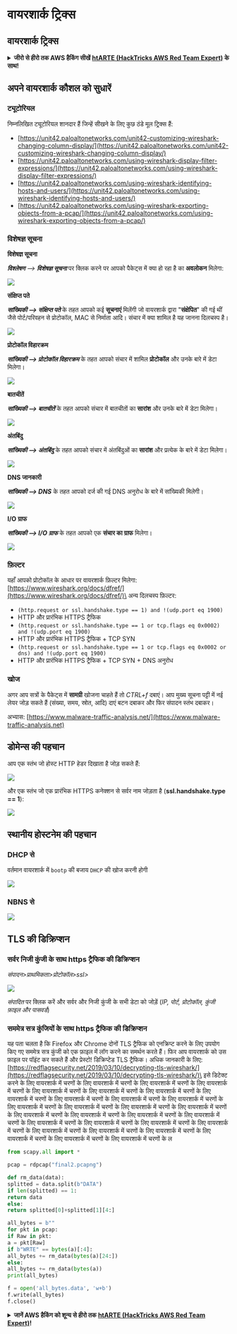 # वायरशार्क ट्रिक्स

## वायरशार्क ट्रिक्स

<details>

<summary><strong>जीरो से हीरो तक AWS हैकिंग सीखें</strong> <a href="https://training.hacktricks.xyz/courses/arte"><strong>htARTE (HackTricks AWS Red Team Expert)</strong></a><strong> के साथ!</strong></summary>

HackTricks का समर्थन करने के अन्य तरीके:

* अगर आप अपनी कंपनी की विज्ञापनित करना चाहते हैं **HackTricks** में या **HackTricks** को **PDF** में डाउनलोड करना चाहते हैं तो [**सब्सक्रिप्शन प्लान्स**](https://github.com/sponsors/carlospolop) देखें!
* [**आधिकारिक PEASS & HackTricks स्वैग**](https://peass.creator-spring.com) प्राप्त करें
* हमारे विशेष [**NFTs**](https://opensea.io/collection/the-peass-family) कलेक्शन **The PEASS Family** की खोज करें
* **शामिल हों** 💬 [**डिस्कॉर्ड समूह**](https://discord.gg/hRep4RUj7f) या [**टेलीग्राम समूह**](https://t.me/peass) या हमें **ट्विटर** 🐦 [**@hacktricks_live**](https://twitter.com/hacktricks_live)** पर फॉलो** करें।
* **हैकिंग ट्रिक्स साझा करें** द्वारा PRs सबमिट करके [**HackTricks**](https://github.com/carlospolop/hacktricks) और [**HackTricks Cloud**](https://github.com/carlospolop/hacktricks-cloud) github repos में।

</details>

## अपने वायरशार्क कौशल को सुधारें

### ट्यूटोरियल

निम्नलिखित ट्यूटोरियल शानदार हैं जिन्हें सीखने के लिए कुछ ठंडे मूल ट्रिक्स हैं:

* [https://unit42.paloaltonetworks.com/unit42-customizing-wireshark-changing-column-display/](https://unit42.paloaltonetworks.com/unit42-customizing-wireshark-changing-column-display/)
* [https://unit42.paloaltonetworks.com/using-wireshark-display-filter-expressions/](https://unit42.paloaltonetworks.com/using-wireshark-display-filter-expressions/)
* [https://unit42.paloaltonetworks.com/using-wireshark-identifying-hosts-and-users/](https://unit42.paloaltonetworks.com/using-wireshark-identifying-hosts-and-users/)
* [https://unit42.paloaltonetworks.com/using-wireshark-exporting-objects-from-a-pcap/](https://unit42.paloaltonetworks.com/using-wireshark-exporting-objects-from-a-pcap/)

### विशेषज्ञ सूचना

**विशेषज्ञ सूचना**

_**विश्लेषण** --> **विशेषज्ञ सूचना**_ पर क्लिक करने पर आपको पैकेट्स में क्या हो रहा है का **अवलोकन** मिलेगा:

![](<../../../.gitbook/assets/image (570).png>)

**संक्षिप्त पते**

_**सांख्यिकी --> संक्षिप्त पते**_ के तहत आपको कई **सूचनाएं** मिलेंगी जो वायरशार्क द्वारा "**संक्षेपित**" की गई थीं जैसे पोर्ट/परिवहन से प्रोटोकॉल, MAC से निर्माता आदि। संचार में क्या शामिल है यह जानना दिलचस्प है।

![](<../../../.gitbook/assets/image (571).png>)

**प्रोटोकॉल विहारक्रम**

_**सांख्यिकी --> प्रोटोकॉल विहारक्रम**_ के तहत आपको संचार में शामिल **प्रोटोकॉल** और उनके बारे में डेटा मिलेगा।

![](<../../../.gitbook/assets/image (572).png>)

**बातचीतें**

_**सांख्यिकी --> बातचीतें**_ के तहत आपको संचार में बातचीतों का **सारांश** और उनके बारे में डेटा मिलेगा।

![](<../../../.gitbook/assets/image (573).png>)

**अंतबिंदु**

_**सांख्यिकी --> अंतबिंदु**_ के तहत आपको संचार में अंतबिंदुओं का **सारांश** और प्रत्येक के बारे में डेटा मिलेगा।

![](<../../../.gitbook/assets/image (575).png>)

**DNS जानकारी**

_**सांख्यिकी --> DNS**_ के तहत आपको दर्ज की गई DNS अनुरोध के बारे में सांख्यिकी मिलेगी।

![](<../../../.gitbook/assets/image (577).png>)

**I/O ग्राफ**

_**सांख्यिकी --> I/O ग्राफ**_ के तहत आपको एक **संचार का ग्राफ** मिलेगा।

![](<../../../.gitbook/assets/image (574).png>)

### फ़िल्टर

यहाँ आपको प्रोटोकॉल के आधार पर वायरशार्क फ़िल्टर मिलेगा: [https://www.wireshark.org/docs/dfref/](https://www.wireshark.org/docs/dfref/)\
अन्य दिलचस्प फ़िल्टर:

* `(http.request or ssl.handshake.type == 1) and !(udp.port eq 1900)`
* HTTP और प्रारंभिक HTTPS ट्रैफिक
* `(http.request or ssl.handshake.type == 1 or tcp.flags eq 0x0002) and !(udp.port eq 1900)`
* HTTP और प्रारंभिक HTTPS ट्रैफिक + TCP SYN
* `(http.request or ssl.handshake.type == 1 or tcp.flags eq 0x0002 or dns) and !(udp.port eq 1900)`
* HTTP और प्रारंभिक HTTPS ट्रैफिक + TCP SYN + DNS अनुरोध

### खोज

अगर आप सत्रों के पैकेट्स में **सामग्री** खोजना चाहते हैं तो _CTRL+f_ दबाएं। आप मुख्य सूचना पट्टी में नई लेयर जोड़ सकते हैं (संख्या, समय, स्रोत, आदि) दाएं बटन दबाकर और फिर संपादन स्तंभ दबाकर।

अभ्यास: [https://www.malware-traffic-analysis.net/](https://www.malware-traffic-analysis.net)

## डोमेन्स की पहचान

आप एक स्तंभ जो होस्ट HTTP हेडर दिखाता है जोड़ सकते हैं:

![](<../../../.gitbook/assets/image (403).png>)

और एक स्तंभ जो एक प्रारंभिक HTTPS कनेक्शन से सर्वर नाम जोड़ता है (**ssl.handshake.type == 1**):

![](<../../../.gitbook/assets/image (408) (1).png>)

## स्थानीय होस्टनेम की पहचान

### DHCP से

वर्तमान वायरशार्क में `bootp` की बजाय `DHCP` की खोज करनी होगी

![](<../../../.gitbook/assets/image (404).png>)

### NBNS से

![](<../../../.gitbook/assets/image (405).png>)

## TLS की डिक्रिप्शन

### सर्वर निजी कुंजी के साथ https ट्रैफिक की डिक्रिप्शन

_संपादन>प्राथमिकता>प्रोटोकॉल>ssl>_

![](<../../../.gitbook/assets/image (98).png>)

_संपादित_ पर क्लिक करें और सर्वर और निजी कुंजी के सभी डेटा को जोड़ें (_IP, पोर्ट, प्रोटोकॉल, कुंजी फ़ाइल और पासवर्ड_)

### सममेत्र सत्र कुंजियों के साथ https ट्रैफिक की डिक्रिप्शन

यह पता चलता है कि Firefox और Chrome दोनों TLS ट्रैफिक को एनक्रिप्ट करने के लिए उपयोग किए गए सममेत्र सत्र कुंजी को एक फ़ाइल में लॉग करने का समर्थन करते हैं। फिर आप वायरशार्क को उस फ़ाइल पर पॉइंट कर सकते हैं और प्रेस्टो! डिक्रिप्टेड TLS ट्रैफिक। अधिक जानकारी के लिए: [https://redflagsecurity.net/2019/03/10/decrypting-tls-wireshark/](https://redflagsecurity.net/2019/03/10/decrypting-tls-wireshark/)\
इसे डिटेक्ट करने के लिए वायरशार्क में चरणों के लिए वायरशार्क में चरणों के लिए वायरशार्क में चरणों के लिए वायरशार्क में चरणों के लिए वायरशार्क में चरणों के लिए वायरशार्क में चरणों के लिए वायरशार्क में चरणों के लिए वायरशार्क में चरणों के लिए वायरशार्क में चरणों के लिए वायरशार्क में चरणों के लिए वायरशार्क में चरणों के लिए वायरशार्क में चरणों के लिए वायरशार्क में चरणों के लिए वायरशार्क में चरणों के लिए वायरशार्क में चरणों के लिए वायरशार्क में चरणों के लिए वायरशार्क में चरणों के लिए वायरशार्क में चरणों के लिए वायरशार्क में चरणों के लिए वायरशार्क में चरणों के लिए वायरशार्क में चरणों के लिए वायरशार्क में चरणों के लिए वायरशार्क में चरणों के लिए वायरशार्क में चरणों के लिए वायरशार्क में चरणों के लिए वायरशार्क में चरणों के लिए वायरशार्क में चरणों के लिए वायरशार्क में चरणों के लिए वायरशार्क में चरणों के ल
```python
from scapy.all import *

pcap = rdpcap("final2.pcapng")

def rm_data(data):
splitted = data.split(b"DATA")
if len(splitted) == 1:
return data
else:
return splitted[0]+splitted[1][4:]

all_bytes = b""
for pkt in pcap:
if Raw in pkt:
a = pkt[Raw]
if b"WRTE" == bytes(a)[:4]:
all_bytes += rm_data(bytes(a)[24:])
else:
all_bytes += rm_data(bytes(a))
print(all_bytes)

f = open('all_bytes.data', 'w+b')
f.write(all_bytes)
f.close()
```
<details>

<summary><strong>जानें AWS हैकिंग को शून्य से हीरो तक</strong> <a href="https://training.hacktricks.xyz/courses/arte"><strong>htARTE (HackTricks AWS Red Team Expert)</strong></a><strong>!</strong></summary>

दूसरे तरीके HackTricks का समर्थन करने के लिए:

* अगर आप अपनी **कंपनी का विज्ञापन HackTricks में देखना चाहते हैं** या **HackTricks को PDF में डाउनलोड करना चाहते हैं** तो [**सब्सक्रिप्शन प्लान्स**](https://github.com/sponsors/carlospolop) देखें!
* [**आधिकारिक PEASS & HackTricks स्वैग**](https://peass.creator-spring.com) प्राप्त करें
* हमारे विशेष [**NFTs**](https://opensea.io/collection/the-peass-family) कलेक्शन, [**The PEASS Family**](https://opensea.io/collection/the-peass-family) खोजें
* **शामिल हों** 💬 [**Discord समूह**](https://discord.gg/hRep4RUj7f) या [**टेलीग्राम समूह**](https://t.me/peass) या हमें **ट्विटर** पर **फॉलो** करें 🐦 [**@hacktricks_live**](https://twitter.com/hacktricks_live)**.**
* **अपने हैकिंग ट्रिक्स साझा करें, PRs सबमिट करके** [**HackTricks**](https://github.com/carlospolop/hacktricks) और [**HackTricks Cloud**](https://github.com/carlospolop/hacktricks-cloud) github repos में।

</details>
